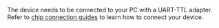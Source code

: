 The device needs to be connected to your PC with a UART-TTL adapter. Refer to [chip connection guides](../chip-connection/SUMMARY.md) to learn how to connect your device.
